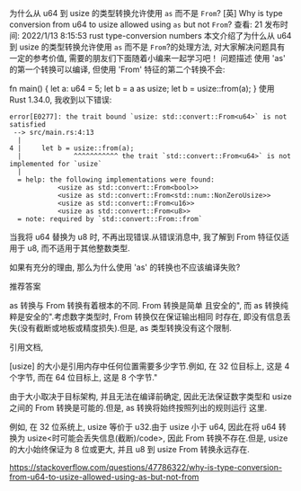 为什么从 u64 到 usize 的类型转换允许使用 `as` 而不是 `From`?
[英] Why is type conversion from u64 to usize allowed using `as` but not `From`?
查看: 21 发布时间: 2022/1/13 8:15:53 rust type-conversion numbers
本文介绍了为什么从 u64 到 usize 的类型转换允许使用 `as` 而不是 `From`?的处理方法, 对大家解决问题具有一定的参考价值, 需要的朋友们下面随着小编来一起学习吧！
问题描述
使用 'as' 的第一个转换可以编译, 但使用 'From' 特征的第二个转换不会:

fn main() {
    let a: u64 = 5;
    let b = a as usize;
    let b = usize::from(a);
}
使用 Rust 1.34.0, 我收到以下错误:

```
error[E0277]: the trait bound `usize: std::convert::From<u64>` is not satisfied
 --> src/main.rs:4:13
  |
4 |     let b = usize::from(a);
  |             ^^^^^^^^^^^ the trait `std::convert::From<u64>` is not implemented for `usize`
  |
  = help: the following implementations were found:
            <usize as std::convert::From<bool>>
            <usize as std::convert::From<std::num::NonZeroUsize>>
            <usize as std::convert::From<u16>>
            <usize as std::convert::From<u8>>
  = note: required by `std::convert::From::from`
```

当我将 u64 替换为 u8 时, 不再出现错误.从错误消息中, 我了解到 From 特征仅适用于 u8, 而不适用于其他整数类型.

如果有充分的理由, 那么为什么使用 'as' 的转换也不应该编译失败?

推荐答案

as 转换与 From 转换有着根本的不同. From 转换是简单 且安全的", 而 as 转换纯粹是安全的".考虑数字类型时, From 转换仅在保证输出相同 时存在, 即没有信息丢失(没有截断或地板或精度损失).但是, as 类型转换没有这个限制.

引用文档,

[usize] 的大小是引用内存中任何位置需要多少字节.例如, 在 32 位目标上, 这是 4 个字节, 而在 64 位目标上, 这是 8 个字节."

由于大小取决于目标架构, 并且无法在编译前确定, 因此无法保证数字类型和 usize 之间的 From 转换是可能的.但是, as 转换将始终按照列出的规则运行 这里.

例如, 在 32 位系统上, usize 等价于 u32.由于 usize 小于 u64, 因此在将 u64 转换为 usize<时可能会丢失信息(截断)/code>, 因此 From 转换不存在.但是, usize 的大小始终保证为 8 位或更大, 并且 u8 到 usize From 转换永远存在.


https://stackoverflow.com/questions/47786322/why-is-type-conversion-from-u64-to-usize-allowed-using-as-but-not-from